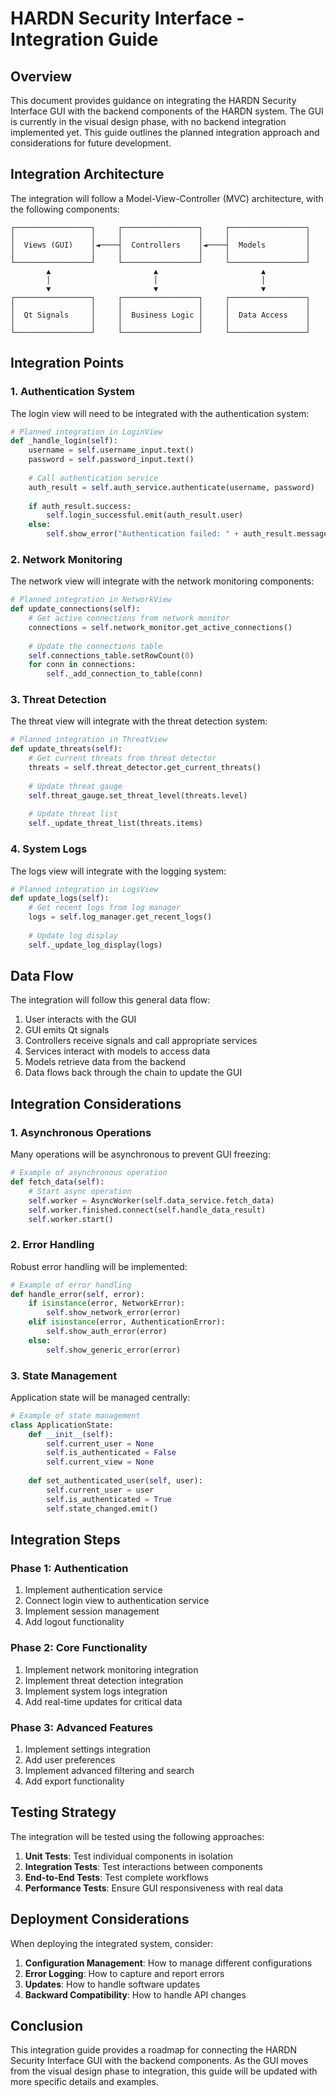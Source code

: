 # HARDN Security Interface - Integration Guide

## Overview

This document provides guidance on integrating the HARDN Security Interface GUI with the backend components of the HARDN system. The GUI is currently in the visual design phase, with no backend integration implemented yet. This guide outlines the planned integration approach and considerations for future development.

## Integration Architecture

The integration will follow a Model-View-Controller (MVC) architecture, with the following components:

```
┌─────────────────┐     ┌─────────────────┐     ┌─────────────────┐
│                 │     │                 │     │                 │
│  Views (GUI)    │◄────┤  Controllers    │◄────┤  Models         │
│                 │     │                 │     │                 │
└─────────────────┘     └─────────────────┘     └─────────────────┘
        ▲                       ▲                       ▲
        │                       │                       │
        ▼                       ▼                       ▼
┌─────────────────┐     ┌─────────────────┐     ┌─────────────────┐
│                 │     │                 │     │                 │
│  Qt Signals     │     │  Business Logic │     │  Data Access    │
│                 │     │                 │     │                 │
└─────────────────┘     └─────────────────┘     └─────────────────┘
```

## Integration Points

### 1. Authentication System

The login view will need to be integrated with the authentication system:

```python
# Planned integration in LoginView
def _handle_login(self):
    username = self.username_input.text()
    password = self.password_input.text()
    
    # Call authentication service
    auth_result = self.auth_service.authenticate(username, password)
    
    if auth_result.success:
        self.login_successful.emit(auth_result.user)
    else:
        self.show_error("Authentication failed: " + auth_result.message)
```

### 2. Network Monitoring

The network view will integrate with the network monitoring components:

```python
# Planned integration in NetworkView
def update_connections(self):
    # Get active connections from network monitor
    connections = self.network_monitor.get_active_connections()
    
    # Update the connections table
    self.connections_table.setRowCount(0)
    for conn in connections:
        self._add_connection_to_table(conn)
```

### 3. Threat Detection

The threat view will integrate with the threat detection system:

```python
# Planned integration in ThreatView
def update_threats(self):
    # Get current threats from threat detector
    threats = self.threat_detector.get_current_threats()
    
    # Update threat gauge
    self.threat_gauge.set_threat_level(threats.level)
    
    # Update threat list
    self._update_threat_list(threats.items)
```

### 4. System Logs

The logs view will integrate with the logging system:

```python
# Planned integration in LogsView
def update_logs(self):
    # Get recent logs from log manager
    logs = self.log_manager.get_recent_logs()
    
    # Update log display
    self._update_log_display(logs)
```

## Data Flow

The integration will follow this general data flow:

1. User interacts with the GUI
2. GUI emits Qt signals
3. Controllers receive signals and call appropriate services
4. Services interact with models to access data
5. Models retrieve data from the backend
6. Data flows back through the chain to update the GUI

## Integration Considerations

### 1. Asynchronous Operations

Many operations will be asynchronous to prevent GUI freezing:

```python
# Example of asynchronous operation
def fetch_data(self):
    # Start async operation
    self.worker = AsyncWorker(self.data_service.fetch_data)
    self.worker.finished.connect(self.handle_data_result)
    self.worker.start()
```

### 2. Error Handling

Robust error handling will be implemented:

```python
# Example of error handling
def handle_error(self, error):
    if isinstance(error, NetworkError):
        self.show_network_error(error)
    elif isinstance(error, AuthenticationError):
        self.show_auth_error(error)
    else:
        self.show_generic_error(error)
```

### 3. State Management

Application state will be managed centrally:

```python
# Example of state management
class ApplicationState:
    def __init__(self):
        self.current_user = None
        self.is_authenticated = False
        self.current_view = None
        
    def set_authenticated_user(self, user):
        self.current_user = user
        self.is_authenticated = True
        self.state_changed.emit()
```

## Integration Steps

### Phase 1: Authentication

1. Implement authentication service
2. Connect login view to authentication service
3. Implement session management
4. Add logout functionality

### Phase 2: Core Functionality

1. Implement network monitoring integration
2. Implement threat detection integration
3. Implement system logs integration
4. Add real-time updates for critical data

### Phase 3: Advanced Features

1. Implement settings integration
2. Add user preferences
3. Implement advanced filtering and search
4. Add export functionality

## Testing Strategy

The integration will be tested using the following approaches:

1. **Unit Tests**: Test individual components in isolation
2. **Integration Tests**: Test interactions between components
3. **End-to-End Tests**: Test complete workflows
4. **Performance Tests**: Ensure GUI responsiveness with real data

## Deployment Considerations

When deploying the integrated system, consider:

1. **Configuration Management**: How to manage different configurations
2. **Error Logging**: How to capture and report errors
3. **Updates**: How to handle software updates
4. **Backward Compatibility**: How to handle API changes

## Conclusion

This integration guide provides a roadmap for connecting the HARDN Security Interface GUI with the backend components. As the GUI moves from the visual design phase to integration, this guide will be updated with more specific details and examples. 
